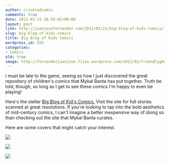 ```yaml
---
author: crinkledcomix
comments: true
date: 2012-02-21 10:59:42+00:00
layout: post
link: http://juanjosefernandez.com/2012/02/21/big-blog-of-kids-comics/
slug: big-blog-of-kids-comics
title: Big Blog of Kids Comics
wordpress_id: 555
categories:
- Comics
old: true
image: http://fernandezjuanjose.files.wordpress.com/2012/02/friendlyghostcasperno24252c2baugust1960001.jpg
---
```


I must be late to the game, seeing as how I just discovered the great repository of children's comics that Mykal Banta has put together. Truth be told, though, so long as I get to see these comics I'm happy to even be playing!
<!--more-->

Here's the stellar [Big Blog of Kid's Comics.](http://www.bigblogcomics.com/search?updated-max=2012-02-09T11:54:00-05:00&max-results=2) Visit the site for full stories scanned at great resolutions. If you're looking to tap into the bold aesthetics of mid-century comics, I can't imagine a better inexpensive way of doing so than checking out the site that Mykal Banta curates.

Here are some covers that might catch your interest.


![](http://fernandezjuanjose.files.wordpress.com/2012/02/flintstones6cover001.jpg?w=212)




![](http://fernandezjuanjose.files.wordpress.com/2012/02/aandyhardycover001.jpg?w=211)




![](http://fernandezjuanjose.files.wordpress.com/2012/02/friendlyghostcasperno24252c2baugust1960001.jpg?w=201)
